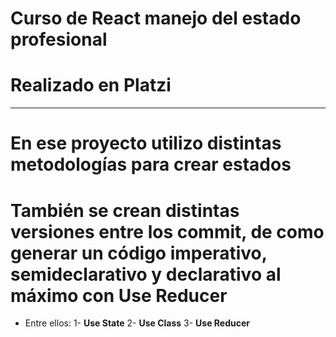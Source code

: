 # Curso de React manejo del estado profesional 
# Realizado en Platzi
---
# En ese proyecto utilizo distintas metodologías para crear estados
# También se crean distintas versiones entre los commit, de como generar un código imperativo, semideclarativo y declarativo al máximo con Use Reducer
- Entre ellos:
1- **Use State**
2- **Use Class**
3- **Use Reducer**
